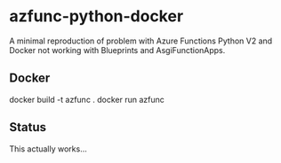 # azfunc-python-docker
A minimal reproduction of problem with Azure Functions Python V2 and Docker not working with Blueprints and AsgiFunctionApps.

## Docker

docker build -t azfunc .
docker run azfunc

## Status
This actually works...